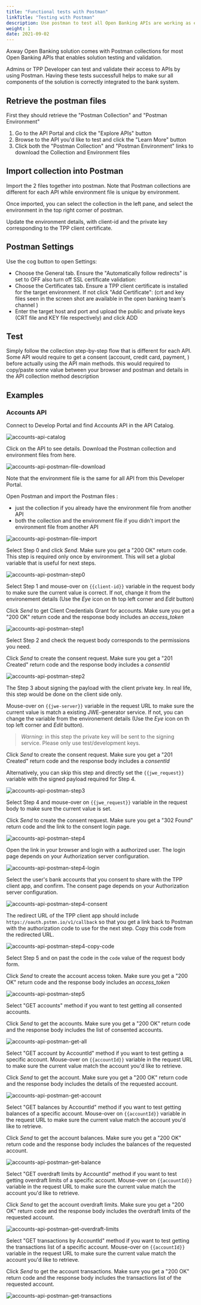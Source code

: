 ```yaml
---
title: "Functional tests with Postman"
linkTitle: "Testing with Postman"
description: Use postman to test all Open Banking APIs are working as expected
weight: 1
date: 2021-09-02
---
```


Axway Open Banking solution comes with Postman collections for most Open Banking APIs that enables solution testing and validation.

Admins or TPP Developer can test and validate their access to APIs by using Postman. Having these tests successfull helps to make sur all components of the solution is correctly integrated to the bank system.

## Retrieve the postman files

First they should retrieve the "Postman Collection" and "Postman Environment"

1. Go to the API Portal and click the "Explore APIs" button
2. Browse to the API you'd like to test and click the "Learn More" button
3. Click both the "Postman Collection" and "Postman Environment" links to download the Collection and Environment files

## Import collection into Postman

Import the 2 files together into postman. Note that Postman collections are different for each API while environment file is unique by environment.

Once imported, you can select the collection in the left pane, and select the environment in the top right corner of postman.

Update the environment details, with  client-id and the private key corresponding to the TPP client certificate.

## Postman Settings

Use the cog button to open Settings:

* Choose the General tab. Ensure the "Automatically follow redirects" is set to OFF also turn off SSL certificate validation:
* Choose the Certificates tab. Ensure a TPP client certificate is installed for the target environment. If not click "Add Certificate": (crt and key files seen in the screen shot are available in the open banking team's channel ) 
* Enter the target host and port and upload the public and private keys (CRT file and KEY file respectively) and click ADD

## Test

Simply follow the collection step-by-step flow that is different for each API.
Some API would require to get a consent (account, credit card, payment, ) before actually using the API main methods. this would required to copy/paste some value between your browser and postman and details in the API collection method description

## Examples

### Accounts API

Connect to Develop Portal and find Accounts API in the API Catalog.

![accounts-api-catalog](/Images/accounts-api-catalog.png)

Click on the API to see details. Download the Postman collection and environment files from here.

![accounts-api-postman-file-download](/Images/accounts-api-postman-file-download.png)

Note that the environment file is the same for all API from this Developer Portal.

Open Postman and import the Postman files :

* just the collection if you already have the environment file from another API
* both the collection and the environment file if you didn't import the environment file from another API

![accounts-api-postman-file-import](/Images/accounts-api-postman-file-import.png)

Select Step 0 and click _Send_. Make sure you get a "200 OK" return code. This step is required only once by environment. This will set a global variable that is useful for next steps.

![accounts-api-postman-step0](/Images/accounts-api-postman-step0.png)

Select Step 1 and mouse-over on `{{client-id}}` variable in the request body to make sure the current value is correct. If not, change it from the environement details (Use the _Eye_ icon on th top left corner and _Edit_ button) 

Click _Send_ to get Client Credentials Grant for accounts. Make sure you get a "200 OK" return code and the response body includes an _access\_token_

![accounts-api-postman-step1](/Images/accounts-api-postman-step1.png)

Select Step 2 and check the request body corresponds to the permissions you need. 

Click _Send_ to create the consent request. Make sure you get a "201 Created" return code and the response body includes a _consentId_

![accounts-api-postman-step2](/Images/accounts-api-postman-step2.png)

The Step 3 about signing the payload with the client private key. In real life, this step would be done on the client side only. 

Mouse-over on `{{jwe-server}}` variable in the request URL to make sure the current value is match a existing JWE-generator service. If not, you can change the variable from the environement details (Use the _Eye_ icon on th top left corner and _Edit_ button).

>*Warning*: in this step the private key will be sent to the signing service. Please only use test/development keys.

Click _Send_ to create the consent request. Make sure you get a "201 Created" return code and the response body includes a _consentId_

Alternatively, you can skip this step and directly set the `{{jwe_request}}` variable with the signed payload required for Step 4.

![accounts-api-postman-step3](/Images/accounts-api-postman-step3.png)

Select Step 4 and mouse-over on `{{jwe_request}}` variable in the request body to make sure the current value is set.

Click _Send_ to create the consent request. Make sure you get a "302 Found" return code and the link to the consent login page.

![accounts-api-postman-step4](/Images/accounts-api-postman-step4.png)

Open the link in your browser and login with a authorized user. The login page depends on your Authorization server configuration.

![accounts-api-postman-step4-login](/Images/accounts-api-postman-step4-login.png)

Select the user's bank accounts that you consent to share with the TPP client app, and confirm. The consent page depends on your Authorization server configuration.

![accounts-api-postman-step4-consent](/Images/accounts-api-postman-step4-consent.png)

The redirect URL of the TPP client app should include `https://oauth.pstmn.io/v1/callback` so that you get a link back to Postman with the authorization code to use for the next step. Copy this code from the redirected URL.

![accounts-api-postman-step4-copy-code](/Images/accounts-api-postman-step4-copy-code.png)

Select Step 5 and on past the code in the `code` value of the request body form.

Click _Send_ to create the account access token. Make sure you get a "200 OK" return code and the response body includes an _access\_token_

![accounts-api-postman-step5](/Images/accounts-api-postman-step5.png)

Select "GET accounts" method if you want to test getting all consented accounts.

Click _Send_ to get the accounts. Make sure you get a "200 OK" return code and the response body includes the list of consented accounts.

![accounts-api-postman-get-all](/Images/accounts-api-postman-get-all.png)

Select "GET account by AccountId" method if you want to test getting a specific account. Mouse-over on `{{accountId}}` variable in the request URL to make sure the current value match the account you'd like to retrieve.

Click _Send_ to get the account. Make sure you get a "200 OK" return code and the response body includes the details of the requested account.

![accounts-api-postman-get-account](/Images/accounts-api-postman-get-account.png)

Select "GET balances by AccountId" method if you want to test getting balances of a specific account. Mouse-over on `{{accountId}}` variable in the request URL to make sure the current value match the account you'd like to retrieve.

Click _Send_ to get the account balances. Make sure you get a "200 OK" return code and the response body includes the balances of the requested account.

![accounts-api-postman-get-balance](/Images/accounts-api-postman-get-balance.png)

Select "GET overdraft limits by AccountId" method if you want to test getting overdraft limits of a specific account. Mouse-over on `{{accountId}}` variable in the request URL to make sure the current value match the account you'd like to retrieve.

Click _Send_ to get the account overdraft limits. Make sure you get a "200 OK" return code and the response body includes the overdraft limits of the requested account.

![accounts-api-postman-get-overdraft-limits](/Images/accounts-api-postman--overdraft-limits.png)

Select "GET transactions by AccountId" method if you want to test getting the transactions list of a specific account. Mouse-over on `{{accountId}}` variable in the request URL to make sure the current value match the account you'd like to retrieve.

Click _Send_ to get the account transactions. Make sure you get a "200 OK" return code and the response body includes the transactions list of the requested account.

![accounts-api-postman-get-transactions](/Images/accounts-api-postman-get-transactions.png)

